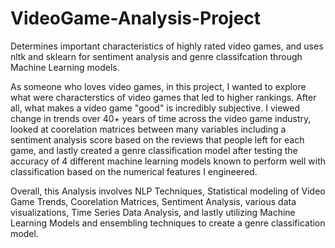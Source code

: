 # VideoGame-Analysis-Project
Determines important characteristics of highly rated video games, and uses nltk and sklearn for sentiment analysis and genre classifcation through Machine Learning models. 

As someone who loves video games, in this project, I wanted to explore what were characterstics of video games that led to higher rankings.
After all, what makes a video game "good" is incredibly subjective. I viewed change in trends over 40+ years of time across the video game industry, looked at coorelation matrices between many variables including a sentiment analysis score based on the reviews that people left for each game, and lastly created a genre classification model after testing the accuracy of 4 different machine learning models known to
perform well with classification based on the numerical features I engineered.

Overall, this Analysis involves NLP Techniques, Statistical modeling of Video Game Trends, Coorelation Matrices, Sentiment Analysis, various data visualizations, Time Series Data Analysis, and lastly utilizing Machine Learning Models and ensembling techniques to create a genre classification model.
